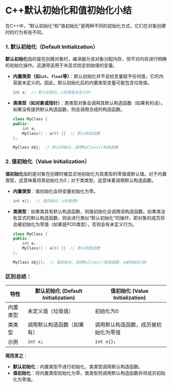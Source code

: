 # C++默认初始化和值初始化小结

在C++中，“默认初始化”和“值初始化”是两种不同的初始化方式，它们在对象创建时的行为有些不同。

### 1. 默认初始化（Default Initialization）

**默认初始化**指的是在创建对象时，编译器为该对象分配内存，但不对内存进行明确的初始化操作。这通常适用于未显式给定初始值的变量。

- **内置类型（如`int`、`float`等）**：默认初始化并不会给变量赋予任何值，它的内容是未定义的。因此，默认初始化后的内置类型变量可能包含垃圾值。

  ```cpp
  int x;  // 默认初始化，x的值是未定义的
  ```

- **类类型（如对象或指针）**：类类型对象会调用其默认构造函数（如果有的话）。如果没有提供默认构造函数，则会调用合成的构造函数。

  ```cpp
  class MyClass {
  public:
      int a;
      MyClass() : a(0) {}  // 默认构造函数
  };
  
  MyClass obj;  // 默认初始化，调用MyClass()构造函数
  ```

### 2. 值初始化（Value Initialization）

**值初始化**指的是对象在创建时被显式地初始化为其类型的零值或默认值。对于内置类型，这意味着将其初始化为0；对于类类型，这意味着调用默认构造函数。

- **内置类型**：值初始化会将变量初始化为零。

  ```cpp
  int x{};  // 值初始化，x的值是0
  ```

- **类类型**：如果类具有默认构造函数，则值初始化会调用该构造函数。如果类没有显式的默认构造函数，则会进行类似“默认初始化”的操作，即对象的成员将会被初始化为零值（如果是POD类型），否则会有未定义行为。

  ```cpp
  class MyClass {
  public:
      int a;
      MyClass() : a(0) {}  // 默认构造函数
  };
  
  MyClass obj{};  // 值初始化，调用MyClass()构造函数，a被初始化为0
  ```

### 区别总结：

| 特性     | 默认初始化 (Default Initialization) | 值初始化 (Value Initialization)      |
| -------- | ----------------------------------- | ------------------------------------ |
| 内置类型 | 未定义值（垃圾值）                  | 初始化为0                            |
| 类类型   | 调用默认构造函数（如果有）          | 调用默认构造函数，成员被初始化为零值 |
| 示例     | `int x;`                            | `int x{};`                           |

**简而言之**：

- **默认初始化**：内置类型不进行初始化，类类型调用默认构造函数。
- **值初始化**：将内置类型初始化为零，类类型则调用默认构造函数并将成员初始化为零值。